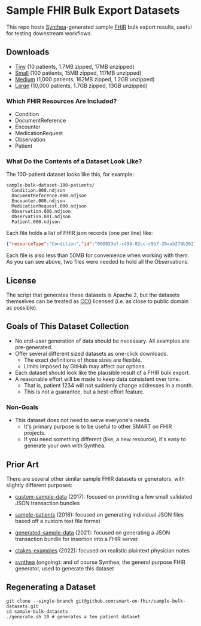 # Sample FHIR Bulk Export Datasets

This repo hosts [Synthea](https://github.com/synthetichealth/synthea)-generated
sample [FHIR](https://www.hl7.org/fhir/) bulk export results,
useful for testing downstream workflows.

## Downloads

- [Tiny](https://github.com/smart-on-fhir/sample-bulk-datasets/archive/refs/heads/10-patients.zip)
  (10 patients, 1.7MB zipped, 17MB unzipped)
- [Small](https://github.com/smart-on-fhir/sample-bulk-datasets/archive/refs/heads/100-patients.zip)
  (100 patients, 15MB zipped, 117MB unzipped)
- [Medium](https://github.com/smart-on-fhir/sample-bulk-datasets/archive/refs/heads/1000-patients.zip)
  (1,000 patients, 162MB zipped, 1.2GB unzipped)
- [Large](https://github.com/smart-on-fhir/sample-bulk-datasets/archive/refs/heads/10000-patients.zip)
  (10,000 patients, 1.7GB zipped, 13GB unzipped)

### Which FHIR Resources Are Included?

- Condition
- DocumentReference
- Encounter
- MedicationRequest
- Observation
- Patient

### What Do the Contents of a Dataset Look Like?

The 100-patient dataset looks like this, for example:
```text
sample-bulk-dataset-100-patients/
  Condition.000.ndjson
  DocumentReference.000.ndjson
  Encounter.000.ndjson
  MedicationRequest.000.ndjson
  Observation.000.ndjson
  Observation.001.ndjson
  Patient.000.ndjson
```

Each file holds a list of FHIR json records (one per line) like:
```json
{"resourceType":"Condition","id":"000023ef-c498-02cc-c9b7-20aab279b262",...}
```

Each file is also less than 50MB for convenience when working with them.
As you can see above, two files were needed to hold all the Observations.

## License

The script that generates these datasets is Apache 2,
but the datasets themselves can be treated as
[CC0](https://creativecommons.org/publicdomain/zero/1.0/) licensed
(i.e. as close to public domain as possible).

## Goals of This Dataset Collection

- No end-user generation of data should be necessary. All examples are pre-generated.
- Offer several different sized datasets as one-click downloads.
  - The exact definitions of those sizes are flexible.
  - Limits imposed by GitHub may affect our options.
- Each dataset should look like the plausible result of a FHIR bulk export.
- A reasonable effort will be made to keep data consistent over time.
  - That is, patient 1234 will not suddenly change addresses in a month.
  - This is not a guarantee, but a best-effort feature.

### Non-Goals

- This dataset does not need to serve everyone's needs.
  - It's primary purpose is to be useful to other SMART on FHIR projects.
  - If you need something different (like, a new resource), it's easy to generate your own with Synthea.

## Prior Art

There are several other similar sample FHIR datasets or generators,
with slightly different purposes:

- [custom-sample-data](https://github.com/smart-on-fhir/custom-sample-data) (2017): focused on
  providing a few small validated JSON transaction bundles

- [sample-patients](https://github.com/smart-on-fhir/sample-patients) (2018): focused on
  generating individual JSON files based off a custom text file format 

- [generated-sample-data](https://github.com/smart-on-fhir/generated-sample-data) (2021): focused
  on generating a JSON transaction bundle for insertion into a FHIR server 

- [ctakes-examples](https://github.com/Machine-Learning-for-Medical-Language/ctakes-examples)
  (2022): focused on realistic plaintext physician notes

- [synthea](https://github.com/synthetichealth/synthea/) (ongoing): and of course Synthea, the
  general purpose FHIR generator, used to generate this dataset

## Regenerating a Dataset

```commandline
git clone --single-branch git@github.com:smart-on-fhir/sample-bulk-datasets.git
cd sample-bulk-datasets
./generate.sh 10 # generates a ten patient dataset
```
